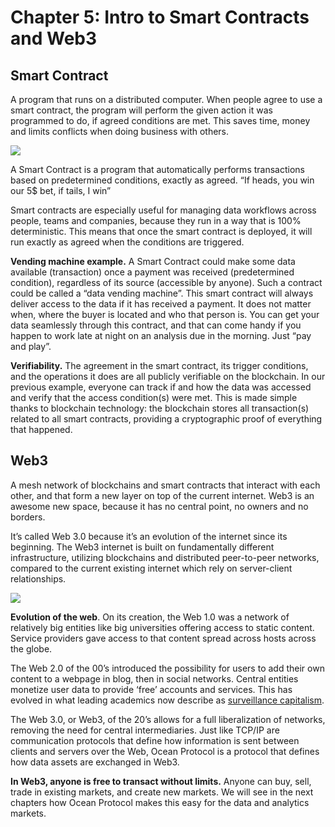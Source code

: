 # Chapter 5: Intro to Smart Contracts and Web3

<dialog character="jellyfish">Have you heard about Smart Contracts and Web3? 
You don’t need to understand how they work, but having a general idea will help. You can see without a mask in water, but things are blurry, so here is your next piece of equipment.</dialog>

## Smart Contract
A program that runs on a distributed computer. When people agree to use a smart contract, the program will perform the given action it was programmed to do, if agreed conditions are met. This saves time, money and limits conflicts when doing business with others.

<img src="/images/Chapter5_0.svg" />

A Smart Contract is a program that automatically performs transactions based on predetermined conditions, exactly as agreed. “If heads, you win our 5$ bet, if tails, I win”

Smart contracts are especially useful for managing data workflows across people, teams and companies, because they run in a way that is 100% deterministic. This means that once the smart contract is deployed, it will run exactly as agreed when the conditions are triggered.

**Vending machine example.** A Smart Contract could make some data available (transaction) once a payment was received (predetermined condition), regardless of its source (accessible by anyone). Such a contract could be called a “data vending machine”. 
This smart contract will always deliver access to the data if it has received a payment. It does not matter when, where the buyer is located and who that person is. You can get your data seamlessly through this contract, and that can come handy if you happen to work late at night on an analysis due in the morning. Just “pay and play”.

**Verifiability.** The agreement in the smart contract, its trigger conditions, and the operations it does are all publicly verifiable on the blockchain. In our previous example, everyone can track if and how the data was accessed and verify that the access condition(s) were met. This is made simple thanks to blockchain technology: the blockchain stores all transaction(s) related to all smart contracts, providing a cryptographic proof of everything that happened.

## Web3 
A mesh network of blockchains and smart contracts that interact with each other, and that form a new layer on top of the current internet. Web3 is an awesome new space, because it has no central point, no owners and no borders.

It’s called Web 3.0 because it’s an evolution of the internet since its beginning. The Web3 internet is built on fundamentally different infrastructure, utilizing blockchains and distributed peer-to-peer networks, compared to the current existing internet which rely on server-client relationships.

<img src="/images/Chapter5_1.png" />

**Evolution of the web**. On its creation, the Web 1.0 was a network of relatively big entities like big universities offering access to static content. Service providers gave access to that content spread across hosts across the globe.

The Web 2.0 of the 00’s introduced the possibility for users to add their own content to a webpage in blog, then in social networks. Central entities monetize user data to provide ‘free’ accounts and services. This has evolved in what leading academics now describe as [surveillance capitalism](https://www.barnesandnoble.com/w/the-age-of-surveillance-capitalism-shoshana-zuboff/1127581387).

The Web 3.0, or Web3, of the 20’s allows for a full liberalization of networks, removing the need for central intermediaries. Just like TCP/IP are communication protocols that define how information is sent between clients and servers over the Web, Ocean Protocol is a protocol that defines how data assets are exchanged in Web3.

**In Web3, anyone is free to transact without limits.** Anyone can buy, sell, trade in existing markets, and create new markets. We will see in the next chapters how Ocean Protocol makes this easy for the data and analytics markets.
